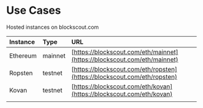 # Use Cases

Hosted instances on blockscout.com

| Instance | Type | URL |
| :--- | :--- | :--- |
| Ethereum | mainnet | [https://blockscout.com/eth/mainnet](https://blockscout.com/eth/mainnet) |
| Ropsten | testnet | [https://blockscout.com/eth/ropsten](https://blockscout.com/eth/ropsten) |
| Kovan | testnet | [https://blockscout.com/eth/kovan](https://blockscout.com/eth/kovan) |
|  |  |  |

